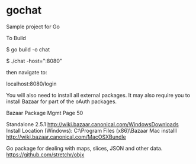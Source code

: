 # gochat
Sample project for Go


To Build

$ go build -o chat

$ ./chat -host=":8080"

then navigate to:

localhost:8080/login


You will also need to install all external packages. It may also require you to install Bazaar for part of the oAuth packages.

Bazaar Package Mgmt
Page 50 

Standalone 2.5.1
http://wiki.bazaar.canonical.com/WindowsDownloads
Install Location (Windows): C:\Program Files (x86)\Bazaar
Mac installl
http://wiki.bazaar.canonical.com/MacOSXBundle


Go package for dealing with maps, slices, JSON and other data.
https://github.com/stretchr/objx

